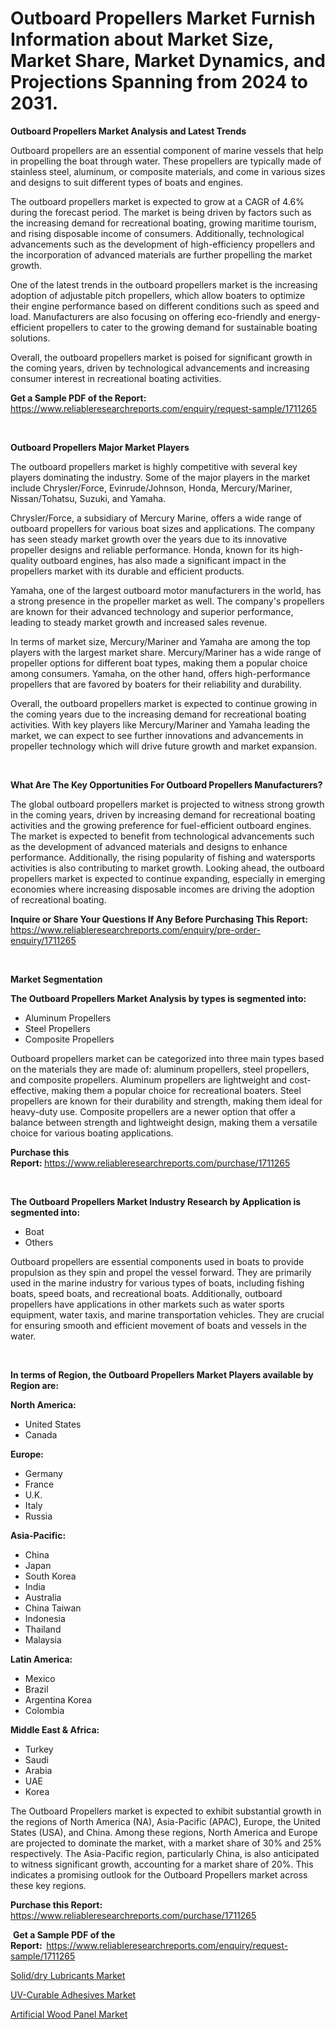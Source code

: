 <p><h1>Outboard Propellers Market Furnish Information about Market Size, Market Share, Market Dynamics, and Projections Spanning from 2024 to 2031.</h1></p><p><strong>Outboard Propellers Market Analysis and Latest Trends</strong></p>
<p><p>Outboard propellers are an essential component of marine vessels that help in propelling the boat through water. These propellers are typically made of stainless steel, aluminum, or composite materials, and come in various sizes and designs to suit different types of boats and engines.</p><p>The outboard propellers market is expected to grow at a CAGR of 4.6% during the forecast period. The market is being driven by factors such as the increasing demand for recreational boating, growing maritime tourism, and rising disposable income of consumers. Additionally, technological advancements such as the development of high-efficiency propellers and the incorporation of advanced materials are further propelling the market growth.</p><p>One of the latest trends in the outboard propellers market is the increasing adoption of adjustable pitch propellers, which allow boaters to optimize their engine performance based on different conditions such as speed and load. Manufacturers are also focusing on offering eco-friendly and energy-efficient propellers to cater to the growing demand for sustainable boating solutions.</p><p>Overall, the outboard propellers market is poised for significant growth in the coming years, driven by technological advancements and increasing consumer interest in recreational boating activities.</p></p>
<p><strong>Get a Sample PDF of the Report:&nbsp;</strong> <a href="https://www.reliableresearchreports.com/enquiry/request-sample/1711265">https://www.reliableresearchreports.com/enquiry/request-sample/1711265</a></p>
<p>&nbsp;</p>
<p><strong>Outboard Propellers Major Market Players</strong></p>
<p><p>The outboard propellers market is highly competitive with several key players dominating the industry. Some of the major players in the market include Chrysler/Force, Evinrude/Johnson, Honda, Mercury/Mariner, Nissan/Tohatsu, Suzuki, and Yamaha.</p><p>Chrysler/Force, a subsidiary of Mercury Marine, offers a wide range of outboard propellers for various boat sizes and applications. The company has seen steady market growth over the years due to its innovative propeller designs and reliable performance. Honda, known for its high-quality outboard engines, has also made a significant impact in the propellers market with its durable and efficient products.</p><p>Yamaha, one of the largest outboard motor manufacturers in the world, has a strong presence in the propeller market as well. The company's propellers are known for their advanced technology and superior performance, leading to steady market growth and increased sales revenue.</p><p>In terms of market size, Mercury/Mariner and Yamaha are among the top players with the largest market share. Mercury/Mariner has a wide range of propeller options for different boat types, making them a popular choice among consumers. Yamaha, on the other hand, offers high-performance propellers that are favored by boaters for their reliability and durability.</p><p>Overall, the outboard propellers market is expected to continue growing in the coming years due to the increasing demand for recreational boating activities. With key players like Mercury/Mariner and Yamaha leading the market, we can expect to see further innovations and advancements in propeller technology which will drive future growth and market expansion.</p></p>
<p>&nbsp;</p>
<p><strong>What Are The Key Opportunities For Outboard Propellers Manufacturers?</strong></p>
<p><p>The global outboard propellers market is projected to witness strong growth in the coming years, driven by increasing demand for recreational boating activities and the growing preference for fuel-efficient outboard engines. The market is expected to benefit from technological advancements such as the development of advanced materials and designs to enhance performance. Additionally, the rising popularity of fishing and watersports activities is also contributing to market growth. Looking ahead, the outboard propellers market is expected to continue expanding, especially in emerging economies where increasing disposable incomes are driving the adoption of recreational boating.</p></p>
<p><strong>Inquire or Share Your Questions If Any Before Purchasing This Report:</strong> <a href="https://www.reliableresearchreports.com/enquiry/pre-order-enquiry/1711265">https://www.reliableresearchreports.com/enquiry/pre-order-enquiry/1711265</a></p>
<p>&nbsp;</p>
<p><strong>Market Segmentation</strong></p>
<p><strong>The Outboard Propellers Market Analysis by types is segmented into:</strong></p>
<p><ul><li>Aluminum Propellers</li><li>Steel Propellers</li><li>Composite Propellers</li></ul></p>
<p><p>Outboard propellers market can be categorized into three main types based on the materials they are made of: aluminum propellers, steel propellers, and composite propellers. Aluminum propellers are lightweight and cost-effective, making them a popular choice for recreational boaters. Steel propellers are known for their durability and strength, making them ideal for heavy-duty use. Composite propellers are a newer option that offer a balance between strength and lightweight design, making them a versatile choice for various boating applications.</p></p>
<p><strong>Purchase this Report:&nbsp;</strong><a href="https://www.reliableresearchreports.com/purchase/1711265">https://www.reliableresearchreports.com/purchase/1711265</a></p>
<p>&nbsp;</p>
<p><strong>The Outboard Propellers Market Industry Research by Application is segmented into:</strong></p>
<p><ul><li>Boat</li><li>Others</li></ul></p>
<p><p>Outboard propellers are essential components used in boats to provide propulsion as they spin and propel the vessel forward. They are primarily used in the marine industry for various types of boats, including fishing boats, speed boats, and recreational boats. Additionally, outboard propellers have applications in other markets such as water sports equipment, water taxis, and marine transportation vehicles. They are crucial for ensuring smooth and efficient movement of boats and vessels in the water.</p></p>
<p>&nbsp;</p>
<p><strong>In terms of Region, the Outboard Propellers Market Players available by Region are:</strong></p>
<p>
    <p> <strong> North America: </strong>
        <ul>
            <li>United States</li>
            <li>Canada</li>
        </ul>
        </p> 
    <p> <strong> Europe: </strong>
        <ul>
            <li>Germany</li>
            <li>France</li>
            <li>U.K.</li>
            <li>Italy</li>
            <li>Russia</li>
        </ul>
        </p> 
    <p> <strong> Asia-Pacific: </strong>
        <ul>
            <li>China</li>
            <li>Japan</li>
            <li>South Korea</li>
            <li>India</li>
            <li>Australia</li>
            <li>China Taiwan</li>
            <li>Indonesia</li>
            <li>Thailand</li>
            <li>Malaysia</li>
        </ul>
        </p> 
    <p> <strong> Latin America: </strong>
        <ul>
            <li>Mexico</li>
            <li>Brazil</li>
            <li>Argentina Korea</li>
            <li>Colombia</li>
        </ul>
        </p> 
    <p> <strong> Middle East & Africa: </strong>
        <ul>
            <li>Turkey</li>
            <li>Saudi</li>
            <li>Arabia</li>
            <li>UAE</li>
            <li>Korea</li>
        </ul>
    </p>
    </p>
<p><p>The Outboard Propellers market is expected to exhibit substantial growth in the regions of North America (NA), Asia-Pacific (APAC), Europe, the United States (USA), and China. Among these regions, North America and Europe are projected to dominate the market, with a market share of 30% and 25% respectively. The Asia-Pacific region, particularly China, is also anticipated to witness significant growth, accounting for a market share of 20%. This indicates a promising outlook for the Outboard Propellers market across these key regions.</p></p>
<p><strong>Purchase this Report: </strong><a href="https://www.reliableresearchreports.com/purchase/1711265">https://www.reliableresearchreports.com/purchase/1711265</a></p>
<p>&nbsp;<strong>Get a Sample PDF of the Report:&nbsp;&nbsp;</strong><a href="https://www.reliableresearchreports.com/enquiry/request-sample/1711265">https://www.reliableresearchreports.com/enquiry/request-sample/1711265</a></p>
<p><strong></strong></p>
<p><p><a href="https://view.publitas.com/reportprime-1/solid-dry-lubricants-market-with-the-goal-of-estimating-the-market-size-and-future-growth-potential-of-various-market-segments-based-on-component-applications-end-user-and-region/">Solid/dry Lubricants Market</a></p><p><a href="https://view.publitas.com/reportprime-1/uv-curable-adhesives-market-research-report-provides-critical-insights-that-can-help-shape-business-development-and-investment-strategies/">UV-Curable Adhesives Market</a></p><p><a href="https://view.publitas.com/reportprime-1/artificial-wood-panel-market-size-market-trends-and-growth-outlook-forecasted-for-period-from-2023-to-2030/">Artificial Wood Panel Market</a></p></p>